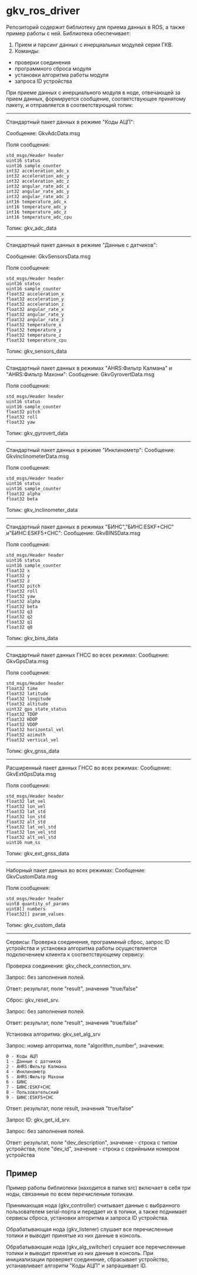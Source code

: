 # gkv_ros_driver
Репозиторий содержит библиотеку для приема данных в ROS, а также пример работы с ней.
Библиотека обеспечивает:
1. Прием и парсинг данных с инерциальных модулей серии ГКВ.
2. Команды:
 - проверки соединения
 - программного сброса модуля
 - установки алгоритма работы модуля
 - запроса ID устройства

При приеме данных с инерциального модуля в ноде, отвечающей за прием данных, формируется сообщение, соответствующее принятому пакету, и отправляется в соответствующий топик:

---------------------------------------------
Стандартный пакет данных в режиме "Коды АЦП":

Сообщение: GkvAdcData.msg

Поля сообщения:

    std_msgs/Header header
    uint16 status
    uint16 sample_counter
    int32 acceleration_adc_x
    int32 acceleration_adc_y
    int32 acceleration_adc_z
    int32 angular_rate_adc_x
    int32 angular_rate_adc_y
    int32 angular_rate_adc_z
    int16 temperature_adc_x
    int16 temperature_adc_y
    int16 temperature_adc_z
    int16 temperature_adc_cpu

Топик: gkv_adc_data

---------------------------------------------
Стандартный пакет данных в режиме "Данные с датчиков":

Сообщение: GkvSensorsData.msg

Поля сообщения:

    std_msgs/Header header
    uint16 status
    uint16 sample_counter
    float32 acceleration_x
    float32 acceleration_y
    float32 acceleration_z
    float32 angular_rate_x
    float32 angular_rate_y
    float32 angular_rate_z
    float32 temperature_x
    float32 temperature_y
    float32 temperature_z
    float32 temperature_cpu

Топик: gkv_sensors_data

---------------------------------------------
Стандартный пакет данных в режимах "AHRS:Фильтр Калмана" и "AHRS:Фильтр Махони":
Сообщение: GkvGyrovertData.msg

Поля сообщения:

    std_msgs/Header header
    uint16 status
    uint16 sample_counter
    float32 pitch
    float32 roll
    float32 yaw

Топик: gkv_gyrovert_data

---------------------------------------------
Стандартный пакет данных в режиме "Инклинометр":
Сообщение: GkvInclinometerData.msg

Поля сообщения:

    std_msgs/Header header
    uint16 status
    uint16 sample_counter
    float32 alpha
    float32 beta

Топик: gkv_inclinometer_data

---------------------------------------------
Стандартный пакет данных в режимах "БИНС","БИНС:ESKF+СНС" и"БИНС:ESKF5+СНС":
Сообщение: GkvBINSData.msg

Поля сообщения:

    std_msgs/Header header
    uint16 status
    uint16 sample_counter
    float32 x
    float32 y
    float32 z
    float32 pitch
    float32 roll
    float32 yaw
    float32 alpha
    float32 beta
    float32 q3
    float32 q2
    float32 q1
    float32 q0

Топик: gkv_bins_data

---------------------------------------------
Стандартный пакет данных ГНСС во всех режимах:
Сообщение: GkvGpsData.msg

Поля сообщения:

    std_msgs/Header header
    float32 time
    float32 latitude
    float32 longitude
    float32 altitude
    uint32 gps_state_status
    float32 TDOP
    float32 HDOP
    float32 VDOP
    float32 horizontal_vel
    float32 azimuth
    float32 vertical_vel

Топик: gkv_gnss_data

---------------------------------------------
Расширенный пакет данных ГНСС во всех режимах:
Сообщение: GkvExtGpsData.msg

Поля сообщения:

    std_msgs/Header header
    float32 lat_vel
    float32 lon_vel
    float32 lat_std
    float32 lon_std
    float32 alt_std
    float32 lat_vel_std
    float32 lon_vel_std
    float32 alt_vel_std
    uint16 num_ss

Топик: gkv_ext_gnss_data

---------------------------------------------
Наборный пакет данных во всех режимах:
Сообщение: GkvCustomData.msg

Поля сообщения:

    std_msgs/Header header
    uint8 quantity_of_params
    uint8[] numbers
    float32[] param_values

Топик: gkv_custom_data

---------------------------------------------
Сервисы: Проверка соединения, программный сброс, запрос ID устройства и установка алгоритма работы осуществляется подключением клиента к соответствующему сервису:

Проверка соединения: gkv_check_connection_srv.

  Запрос: без заполнения полей.

  Ответ: результат, поле "result", значения "true/false"

Сброс: gkv_reset_srv.

  Запрос: без заполнения полей.

  Ответ: результат, поле "result", значения "true/false"

Установка алгоритма: gkv_set_alg_srv

  Запрос: номер алгоритма, поле "algorithm_number", значения:
  
    0 - Коды АЦП
    1 - Данные с датчиков
    2 - AHRS:Фильтр Калмана
    4 - Инклинометр
    5 - AHRS:Фильтр Махони
    6 - БИНС
    7 - БИНС:ESKF+СНС
    8 - Пользовательский
    9 - БИНС:ESKF5+СНС
  
  Ответ: результат, поле result, значения "true/false"

Запрос ID: gkv_get_id_srv.

  Запрос: без заполнения полей. 

  Ответ: результат, поле "dev_description", значение - строка с типом устройства, поле "dev_id", значение - строка с серийными номером устройства
  

Пример
------------------
Пример работы библиотеки (находится в папке src) включает в себя три ноды, связанные по всем перечисленым топикам. 

Принимающая нода (gkv_controller) считывает данные с выбранного пользователем serial-порта и передает их в топики, а также поднимает сервисы сброса, установки алгоритма и запроса ID устройства.

Обрабатывающая нода (gkv_listener) слушает все перечисленные топики и выводит принятые из них данные в консоль.

Обрабатывающая нода (gkv_alg_switcher) слушает все перечисленные топики и выводит принятые из них данные в консоль. При инициализации проверяет соединение, сбрасывает устройство, устанавливает алгоритм "Коды АЦП" и запрашивает ID.
